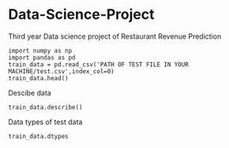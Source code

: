 # Data-Science-Project

Third year Data science project of Restaurant Revenue Prediction

    import numpy as np
    import pandas as pd
    train_data = pd.read_csv('PATH OF TEST FILE IN YOUR MACHINE/test.csv',index_col=0)
    train_data.head()

Descibe data

    train_data.describe()

Data types of test data

    train_data.dtypes
